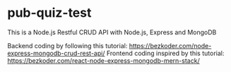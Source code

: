 # pub-quiz-test
This is a Node.js Restful CRUD API with Node.js, Express and MongoDB 

Backend coding by following this tutorial: https://bezkoder.com/node-express-mongodb-crud-rest-api/
Frontend coding inspired by this tutorial:  https://bezkoder.com/react-node-express-mongodb-mern-stack/
